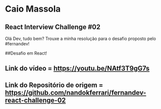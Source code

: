 # Caio Massola

## React Interview Challenge #02

Olá Dev, tudo bem? Trouxe a minha resolução para o desafio proposto pelo 
#fernandev!

##Desafio em React!

## Link do vídeo = https://youtu.be/NAtf3T9gG7s
## Link do Repositório de origem = https://github.com/nandokferrari/fernandev-react-challenge-02
